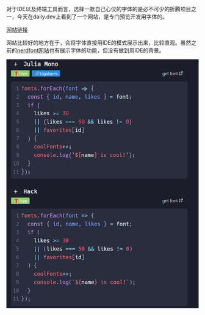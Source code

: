 对于IDE以及终端工具而言，选择一款自己心仪的字体的是必不可少的折腾项目之一，今天在daily.dev上看到了一个网站，是专门预览开发用字体的。

[网站链接](https://devfonts.gafi.dev/)

网站比较好的地方在于，会将字体直接用IDE的模式展示出来，比较直观。虽然之前的[nerdfont网站](https://www.nerdfonts.com/font-downloads)也有展示字体的功能，但没有做到用IDE的背景。


![甚至标明了字体是否免费等信息](https://raw.githubusercontent.com/vannear/olikonimgbed/main/20241108142559.png)
